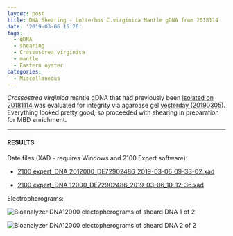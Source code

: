 ```yaml
---
layout: post
title: DNA Shearing - Lotterhos C.virginica Mantle gDNA from 2018114
date: '2019-03-06 15:26'
tags:
  - gDNA
  - shearing
  - Crassostrea virginica
  - mantle
  - Eastern oyster
categories:
  - Miscellaneous
---
```

_Crassostrea virginica_ mantle gDNA that had previously been [isolated on 20181114](https://robertslab.github.io/sams-notebook/2018/11/14/DNA-Isolation-and-Quantification-Lotterhos-C.virginica-Mantle-DNA.html) was evaluated for integrity via agaroase gel [yesterday (20190305)](https://robertslab.github.io/sams-notebook/2019/03/05/Agarose-Gel-Lotterhos-C.virginica-Mantle-DNA-from-20181114.html). Everything looked pretty good, so proceeded with shearing in preparation for MBD enrichment.


---

#### RESULTS

Date files (XAD - requires Windows and 2100 Expert software):

- [2100 expert_DNA 2012000_DE72902486_2019-03-06_09-33-02.xad](http://owl.fish.washington.edu/Athaliana/20190306_virginica_bioanlyzer/2100%20expert_DNA%2012000_DE72902486_2019-03-06_09-33-02.xad)

- [2100 expert_DNA 12000_DE72902486_2019-03-06_10-12-36.xad](http://owl.fish.washington.edu/Athaliana/20190306_virginica_bioanlyzer/2100%20expert_DNA%2012000_DE72902486_2019-03-06_10-12-36.xad)

Electropherograms:

![Bioanalyzer DNA12000 electopherograms of sheard DNA 1 of 2](http://owl.fish.washington.edu/Athaliana/20190306_virginica_bioanlyzer/20190306_virginica_bioanalyzer_electropherogram_all-01.jpg)

![Bioanalyzer DNA12000 electopherograms of sheard DNA 2 of 2](http://owl.fish.washington.edu/Athaliana/20190306_virginica_bioanlyzer/20190306_virginica_bioanalyzer_electropherogram_all-02.jpg)
